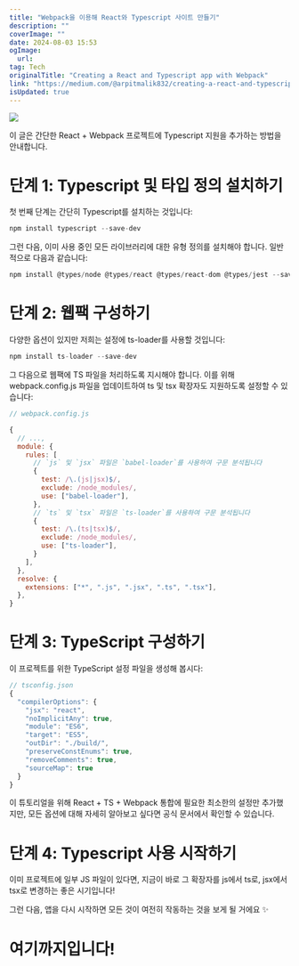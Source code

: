 ```yaml
---
title: "Webpack을 이용해 React와 Typescript 사이트 만들기"
description: ""
coverImage: ""
date: 2024-08-03 15:53
ogImage: 
  url: 
tag: Tech
originalTitle: "Creating a React and Typescript app with Webpack"
link: "https://medium.com/@arpitmalik832/creating-a-react-and-typescript-app-with-webpack-d1a97497303d"
isUpdated: true
---
```






<img src="/assets/img/CreatingaReactandTypescriptappwithWebpack_0.png" />

이 글은 간단한 React + Webpack 프로젝트에 Typescript 지원을 추가하는 방법을 안내합니다.

# 단계 1: Typescript 및 타입 정의 설치하기

첫 번째 단계는 간단히 Typescript를 설치하는 것입니다:

<div class="content-ad"></div>

```js
npm install typescript --save-dev
```

그런 다음, 이미 사용 중인 모든 라이브러리에 대한 유형 정의를 설치해야 합니다. 일반적으로 다음과 같습니다:

```js
npm install @types/node @types/react @types/react-dom @types/jest --save-dev
```

# 단계 2: 웹팩 구성하기

<div class="content-ad"></div>

다양한 옵션이 있지만 저희는 설정에 ts-loader를 사용할 것입니다:

```js
npm install ts-loader --save-dev
```

그 다음으로 웹팩에 TS 파일을 처리하도록 지시해야 합니다. 이를 위해 webpack.config.js 파일을 업데이트하여 ts 및 tsx 확장자도 지원하도록 설정할 수 있습니다:

```js
// webpack.config.js

{
  // ...,
  module: {
    rules: [
      // `js` 및 `jsx` 파일은 `babel-loader`를 사용하여 구문 분석됩니다
      {
        test: /\.(js|jsx)$/,
        exclude: /node_modules/,
        use: ["babel-loader"],
      },
      // `ts` 및 `tsx` 파일은 `ts-loader`를 사용하여 구문 분석됩니다
      {
        test: /\.(ts|tsx)$/,
        exclude: /node_modules/,
        use: ["ts-loader"],
      }
    ],
  },
  resolve: {
    extensions: ["*", ".js", ".jsx", ".ts", ".tsx"],
  },
}
```

<div class="content-ad"></div>

# 단계 3: TypeScript 구성하기

이 프로젝트를 위한 TypeScript 설정 파일을 생성해 봅시다:

```js
// tsconfig.json
{
  "compilerOptions": {
    "jsx": "react",
    "noImplicitAny": true,
    "module": "ES6",
    "target": "ES5",
    "outDir": "./build/",
    "preserveConstEnums": true,
    "removeComments": true,
    "sourceMap": true
  }
}
```

이 튜토리얼을 위해 React + TS + Webpack 통합에 필요한 최소한의 설정만 추가했지만, 모든 옵션에 대해 자세히 알아보고 싶다면 공식 문서에서 확인할 수 있습니다.

<div class="content-ad"></div>

# 단계 4: Typescript 사용 시작하기

이미 프로젝트에 일부 JS 파일이 있다면, 지금이 바로 그 확장자를 js에서 ts로, jsx에서 tsx로 변경하는 좋은 시기입니다!

그런 다음, 앱을 다시 시작하면 모든 것이 여전히 작동하는 것을 보게 될 거에요 ✨

# 여기까지입니다!
